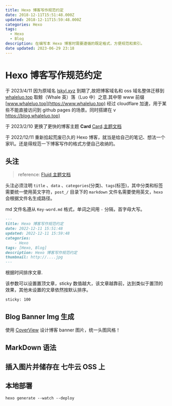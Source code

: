 ```yaml
---
title: Hexo 博客写作规范约定
date: 2018-12-11T15:51:48.000Z
updated: 2018-12-11T15:59:48.000Z
categories: Hexo
tags:
  - Hexo
  - Blog
description: 在编写本 Hexo 博客时需要遵循的既定格式，方便规范和索引。
date updated: 2023-06-29 23:18
---
```


# Hexo 博客写作规范约定

于 2023/4/11 因为原域名 [lskyl.xyz](https://lskyl.xyz) 到期了,故把博客域名和 oss 域名整体迁移到 [whaleluo.top](https://whaleluo.top) 取鲸（Whale 英）落（Luo 中）之意.其中带 www 前缀 [www.whaleluo.top](https://www.whaleluo.top) 经过 cloudflare 加速，用于某些不能直接访问到 github pages 的场景。同时搭建在 v [https://blog.whaleluo.top)](https://blog.whaleluo.top)

于 2023/2/10 更换了更快的博客主题 **Card** [Card](https://github.com/ChrAlpha/hexo-theme-cards).[主题文档](https://theme-cards.ichr.me/)

于 2022/12/11 重新拾起荒废已久的 Hexo 博客，就当是给自己的笔记、想法一个家叭。还是得规范一下博客写作的格式方便自己收纳的。

## 头注

> reference: [Fluid 主题文档](https://fluid-dev.github.io/hexo-fluid-docs/guide/)

头注必须注明 `title` 、`data` 、`categories`(分类)、`tags`(标签)，其中分类和标签需要统一使用英文字符，`post_/` 目录下的 `markdown` 文件名需要使用英文，`hexo` 会根据文件名生成路径。

md 文件名遵从 `Key-word.md` 格式，单词之间用 `-` 分隔，首字母大写。

```md
---
title: Hexo 博客写作规范约定
date: 2022-12-11 15:51:48
updated: 2022-12-11 15:59:48
categories: 
    - Hexo
tags: [Hexo, Blog]
description: Hexo 博客写作规范约定
thumbnail: http://....jpg
---
```

根据时间排序文章.

该参数可以设置置顶文章，sticky 数值越大，该文章越靠前，达到类似于置顶的效果，其他未设置的文章依然按默认排序。

```text
sticky: 100
```

## Blog Banner Img 生成

使用 [CoverView](https://coverview.vercel.app/) 设计博客 banner 图片，统一头图风格！

## MarkDown 语法

## 插入图片并储存在 七牛云 OSS 上

## 本地部署

```shell
hexo generate --watch --deploy
```
